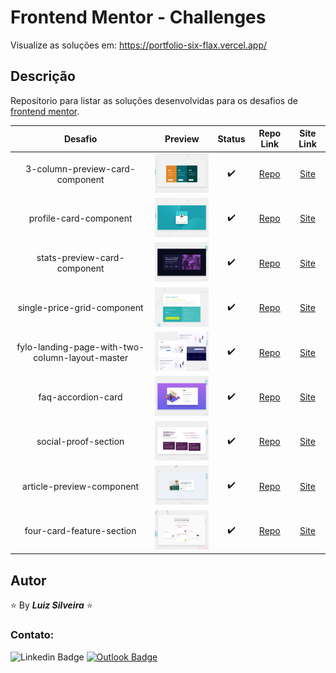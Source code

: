 # Frontend Mentor - Challenges

<!-- > **_Status:_** Em andamento :construction: -->
<!-- > **_Status:_** Finalizado :heavy_check_mark: -->

Visualize as soluções em: https://portfolio-six-flax.vercel.app/

## Descrição

Repositorio para listar as soluções desenvolvidas para os desafios de [frontend mentor](https://www.frontendmentor.io/challenges/).


<!--
| Desafio | Preview | Status| Repo Link | Site Link |
|:--:|:--:|:--:|:--:|:--:|
| Name | img | statusMark | RepoLink | SiteLink | -->

| Desafio | Preview | Status| Repo Link | Site Link |
|:--:|:--:|:--:|:--:|:--:|
| 3-column-preview-card-component | <img  src = "3-column-preview-card-component/design/desktop-preview.jpg" width = "120 " /> | :heavy_check_mark: | [Repo](https://github.com/filiphis/portfolio/tree/main/3-column-preview-card-component) | [Site](https://filiphis.github.io/portfolio/3-column-preview-card-component/) |
| profile-card-component | <img  src = "profile-card-component/design/desktop-preview.jpg" width = "120 " /> | :heavy_check_mark: | [Repo](https://github.com/filiphis/portfolio/tree/main/profile-card-component) | [Site](https://filiphis.github.io/portfolio/profile-card-component/) |
| stats-preview-card-component | <img  src = "stats-preview-card-component/design/desktop-preview.jpg" width = "120 " /> | :heavy_check_mark: | [Repo](https://github.com/filiphis/portfolio/tree/main/stats-preview-card-component) | [Site](https://filiphis.github.io/portfolio/stats-preview-card-component/) |
| single-price-grid-component | <img  src = "single-price-grid-component/design/desktop-preview.jpg" width = "120 " /> | :heavy_check_mark: | [Repo](https://github.com/filiphis/portfolio/tree/main/single-price-grid-component) | [Site](https://filiphis.github.io/portfolio/single-price-grid-component/) |
| fylo-landing-page-with-two-column-layout-master | <img  src = "fylo-landing-page-with-two-column-layout-master/design/desktop-preview.jpg" width = "120 " /> | :heavy_check_mark: | [Repo](https://github.com/filiphis/portfolio/tree/main/fylo-landing-page-with-two-column-layout-master) | [Site](https://filiphis.github.io/portfolio/fylo-landing-page-with-two-column-layout-master/) |
| faq-accordion-card | <img  src = "faq-accordion-card/design/desktop-preview.jpg" width = "120 " /> | :heavy_check_mark: | [Repo](https://github.com/filiphis/portfolio/tree/main/faq-accordion-card) | [Site](https://filiphis.github.io/portfolio/faq-accordion-card/) |
| social-proof-section | <img  src = "social-proof-section/design/desktop-preview.jpg" width = "120 " /> | :heavy_check_mark: | [Repo](https://github.com/filiphis/portfolio/tree/main/social-proof-section) | [Site](https://filiphis.github.io/portfolio/social-proof-section/) |
| article-preview-component | <img  src = "article-preview-component/design/desktop-preview.jpg" width = "120 " /> | :heavy_check_mark: | [Repo](https://github.com/filiphis/portfolio/tree/main/article-preview-component) | [Site](https://filiphis.github.io/portfolio/article-preview-component/) |
| four-card-feature-section | <img  src = "four-card-feature-section/design/desktop-preview.jpg" width = "120 " /> | :heavy_check_mark: | [Repo](https://github.com/filiphis/portfolio/tree/main/four-card-feature-section) | [Site](https://filiphis.github.io/portfolio/four-card-feature-sectiont/) |




<!-- | [3-column-preview-card-component](https://github.com/filiphis/front-end-challenges/tree/master/challenge01) | <img  src = "preview-images/3-column-preview-card-component.jpg" width = "120 " /> | :white_check_mark: | [Repo Link](3-column-preview-card-component) | [Site Link](https://filiphis.github.io/3-column-preview-card-component/) | -->



## Autor

:star: By **_Luiz Silveira_** :star:
### Contato:

![Linkedin Badge](https://img.shields.io/badge/-Luiz-blue?style=flat-square&logo=Linkedin&logoColor=white&link=https://www.linkedin.com/in/luiz-silveira-front-end/) [![Outlook Badge](https://img.shields.io/badge/-l.filiphis@hotmail.com-blue?style=flat-square&logo=microsoft-outlook&logoColor=white&link=mailto:l.filiphis@hotmail.com)](mailto:l.filiphis@hotmail)


